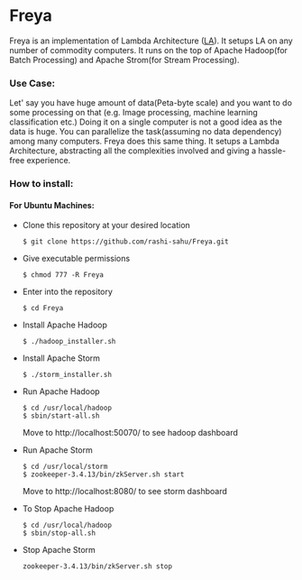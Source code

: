 # Freya

Freya is an implementation of Lambda Architecture ([LA](http://lambda-architecture.net/)). It setups LA on any number of commodity computers. It runs on the top of Apache Hadoop(for Batch Processing) and Apache Strom(for Stream Processing). 

### Use Case:
Let' say you have huge amount of data(Peta-byte scale) and you want to do some processing on that (e.g. Image processing, machine learning classification etc.)
Doing it on a single computer is not a good idea as the data is huge. You can parallelize the task(assuming no data dependency) among many computers. Freya does this same thing. It setups a Lambda Architecture, abstracting all the complexities involved and giving a hassle-free experience. 

### How to install:

#### For Ubuntu Machines:

- Clone this repository at your desired location
    ```
    $ git clone https://github.com/rashi-sahu/Freya.git
    ```
- Give executable permissions
    ```
    $ chmod 777 -R Freya
    ```
- Enter into the repository
    ```
    $ cd Freya
    ```
- Install Apache Hadoop
    ```
    $ ./hadoop_installer.sh
    ```
- Install Apache Storm
    ```
    $ ./storm_installer.sh
    ```
- Run Apache Hadoop
    ```
    $ cd /usr/local/hadoop
    $ sbin/start-all.sh
    ``` 
    Move to http://localhost:50070/ to see hadoop dashboard

- Run Apache Storm 
    ```
    $ cd /usr/local/storm
    $ zookeeper-3.4.13/bin/zkServer.sh start
    ``` 
    Move to http://localhost:8080/ to see storm dashboard
- To Stop Apache Hadoop
    ```
    $ cd /usr/local/hadoop
    $ sbin/stop-all.sh
    ``` 
    
- Stop Apache Storm
    ```
    zookeeper-3.4.13/bin/zkServer.sh stop
    ```
 